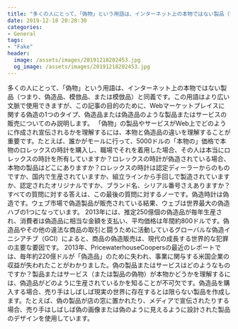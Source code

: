 ```yaml
---
title: "多くの人にとって、「偽物」という用語は、インターネット上の本物ではない製品（つまり、偽造品、模倣品、または模倣品）と同義です。"
date: 2019-12-18 20:28:30
categories:
- General
tags:
- "Fake"
header:
  image: /assets/images/20191218202453.jpg
  og_image: /assets/images/20191218202453.jpg
---
```


多くの人にとって、「偽物」という用語は、インターネット上の本物ではない製品（つまり、偽造品、模倣品、または模倣品）と同義です。この用語はより広い文脈で使用できますが、この記事の目的のために、Webマーケットプレイスに関する偽造の1つのタイプ、偽造品または偽造品のような製品またはサービスの販売についてのみ説明します。 「偽物」の製品やサービスがWeb上でどのように作成され宣伝されるかを理解するには、本物と偽造品の違いを理解することが重要です。たとえば、誰かがモールに行って、5000ドルの「本物の」価格で本物のロレックスの時計を購入し、職場でそれを着用した場合、その人は本当にロレックスの時計を所有していますか？ロレックスの時計が偽造されている場合、本物の製品はどこにありますか？ロレックスの時計は認定ディーラーからのものですか、国内で生産されていますか、組立ラインから手回しで製造されていますか、認定されたオリジナルですか、ブランド名、シリアル番号さえありますか？すべての質問に対する答えは、この最後の質問に対するノーです。偽造時計は偽造です。ウェブ市場で偽造製品が販売されている結果、ウェブは世界最大の偽造ハブの1つになっています。 2013年には、推定250億個の偽造品が毎年生産され、消費者は偽造品に相当な金額を支払い、平均価格は年間約800ドルです。偽造品やその他の違法な商品の取引と闘うために活動しているグローバルな偽造イニシアチブ（GCI）によると、商品の偽造販売は、現代の成長する世界的な犯罪の主要な要因です。 2013年、PricewaterhouseCoopersの最近のレポートでは、毎年約220億ドルが「偽造品」のために失われ、事業に関与する米国企業の収益が失われたことがわかりました。偽の製品またはサービスはどのようなものですか？製品またはサービス（または製品の偽物）が本物かどうかを理解するには、偽造品がどのように生産されているかを知ることが不可欠です。偽造品を購入する場合、売り手はしばしば現実の世界に存在するとは限らない製品を作成します。たとえば、偽の製品が店の窓に置かれたり、メディアで宣伝されたりする場合、売り手はしばしば偽の画像または偽のように見えるように設計された製品のデザインを使用しています。
